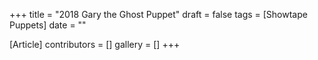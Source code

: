 +++
title = "2018 Gary the Ghost Puppet"
draft = false
tags = [Showtape Puppets]
date = ""

[Article]
contributors = []
gallery = []
+++